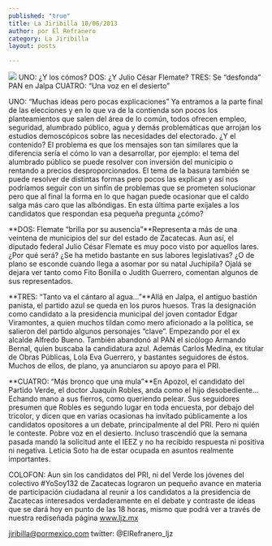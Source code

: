 ```yaml
---
published: "true"
title: La Jiribilla 10/06/2013
author: por El Refranero
category: La Jiribilla
layout: posts

---
```


![](http://i.imgur.com/t8rrrw5m.jpg)
UNO: ¿Y los cómos?
DOS: ¿Y Julio César Flemate?
TRES: Se “desfonda” PAN en Jalpa
CUATRO: “Una voz en el desierto”
 
UNO: “Muchas ideas pero pocas explicaciones”
Ya entramos a la parte final de las elecciones y en lo que va de la contienda son pocos los planteamientos que salen del área de lo común, todos ofrecen empleo, seguridad, alumbrado público, agua y demás problemáticas que arrojan los estudios demoscópicos sobre las necesidades del electorado.
¿Y el contenido?
El problema es que los mensajes son tan similares que la diferencia sería el cómo lo van a desarrollar, por ejemplo: el tema del alumbrado público se puede resolver con inversión del municipio o rentando a precios desproporcionados.
El tema de la basura también se puede resolver de distintas formas pero pocos las explican y así nos podríamos seguir con un sinfín de problemas que se prometen solucionar pero que al final la forma en lo que hagan puede ocasionar que el caldo salga más caro que las albóndigas.
En esta última parte exíjales a los candidatos que respondan esa pequeña pregunta ¿cómo?
  
**DOS: Flemate “brilla por su ausencia”**Representa a más de una veintena de municipios del sur del estado de Zacatecas.
Aun así, el diputado federal Julio César Flemate es muy poco visto por aquellos lares.
¿Por qué será?
¿Se ha metido bastante en sus labores legislativas? ¿O de plano se esconde cuando llega a asomar por su natal Juchipila?
Ojalá se dejara ver tanto como Fito Bonilla o Judith Guerrero, comentan algunos de sus representados.
 
**TRES: “Tanto va el cántaro al agua…”**Allá en Jalpa, el antiguo bastión panista, el partido azul se queda en los puros huesos.
Tras la designación como candidato a la presidencia municipal del joven contador Edgar Viramontes, a quien muchos tildan como mero aficionado a la política, se salieron del partido algunos personajes “clave”.
Empezando por el ex alcalde Alfredo Bueno.
También abandonó al PAN el sicólogo Armando Bernal, quien buscaba la candidatura azul.
Además Carlos Medina, ex titular de Obras Públicas, Lola Eva Guerrero, y bastantes seguidores de éstos.
Muchos de ellos, de plano, ya anunciaron su apoyo para el PRI.
 
**CUATRO: “Más bronco que una mula”**En Apozol, el candidato del Partido Verde, el doctor Juaquín Robles, anda como el hijo desobediente…
Echando mano a sus fierros, como queriendo pelear.
Sus seguidores presumen que Robles es segundo lugar en toda encuesta, por debajo del tricolor, y dicen que en varias ocasionas ha invitado públicamente a los candidatos opositores a un debate, principalmente al del PRI.
Pero ni quién le conteste.
Pobre voz en el desierto.
Incluso trascendió que la semana pasada mandó la solicitud ante el IEEZ y no ha recibido respuesta ni positiva ni negativa.
Leticia Soto ha de estar ocupada en asuntos realmente importantes.
 
COLOFON: Aun sin los candidatos del PRI, ni del Verde los jóvenes del colectivo #YoSoy132 de Zacatecas lograron un pequeño avance en materia de participación ciudadana al reunir a los candidatos a la presidencia de Zacatecas interesados verdaderamente en el debate y contraste de ideas que se dará hoy en punto de las 18 horas, mismo que podrá ver a través de nuestra rediseñada página www.ljz.mx

jiribilla@pormexico.com
twitter: @ElRefranero_ljz
